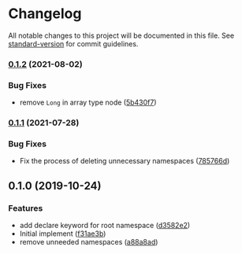 # Changelog

All notable changes to this project will be documented in this file. See [standard-version](https://github.com/conventional-changelog/standard-version) for commit guidelines.

### [0.1.2](https://github.com/cats-oss/ts-proto-optimize/compare/v0.1.1...v0.1.2) (2021-08-02)

### Bug Fixes

- remove `Long` in array type node ([5b430f7](https://github.com/cats-oss/ts-proto-optimize/commit/5b430f7927cdf483915552c654277f8afc691932))

### [0.1.1](https://github.com/cats-oss/ts-proto-optimize/compare/v0.1.0...v0.1.1) (2021-07-28)

### Bug Fixes

- Fix the process of deleting unnecessary namespaces ([785766d](https://github.com/cats-oss/ts-proto-optimize/commit/785766df743c3b8c6a49fc0f8c1f37292988cda6))

## 0.1.0 (2019-10-24)

### Features

- add declare keyword for root namespace ([d3582e2](https://github.com/cats-oss/ts-proto-optimize/commit/d3582e2edc9bf742073fa47ab87f2fdb02a5ec65))
- Initial implement ([f31ae3b](https://github.com/cats-oss/ts-proto-optimize/commit/f31ae3bf751856d4c7ed8d6085ed1ad55146f952))
- remove unneeded namespaces ([a88a8ad](https://github.com/cats-oss/ts-proto-optimize/commit/a88a8adbcff166fd5578a3baada8a66413b9e626))
